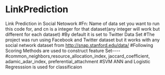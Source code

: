 # LinkPrediction
Link Prediction in Social Netowork
#Fn: Name of data set you want to run this code for, and cn is a integer for that dataset(any integer will work but different for each dataset)
#By default it is set to Twitter Data Set
#The project was run using Facebook and Twitter dataset but it works with any social network dataset from http://snap.stanford.edu/data/
#Following Scoring Methods are used to construct feature Set----
#common_neighbors,resource_allocation_index, jaccard_coefficient, adamic_adar_index, preferential_attachment
#SVM ANN and Logistic Regresssion is used for classificaion
